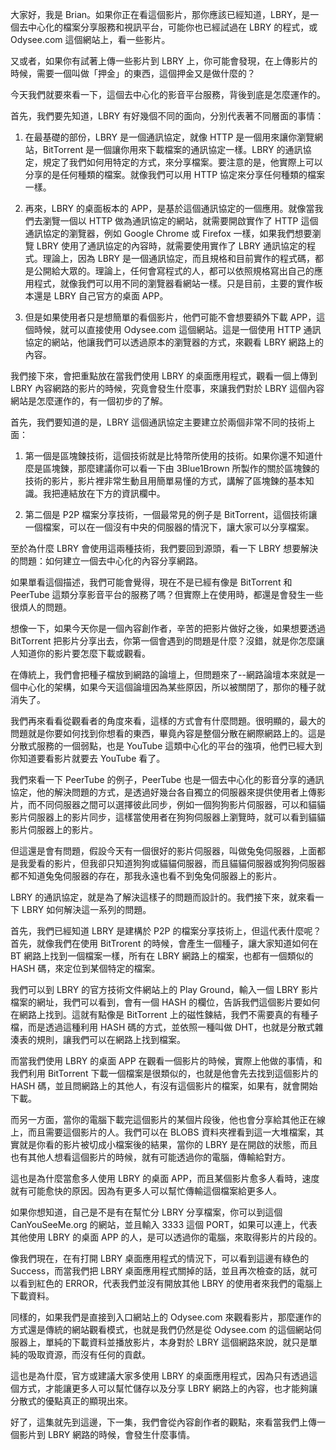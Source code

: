 大家好，我是 Brian。如果你正在看這個影片，那你應該已經知道，LBRY，是一個去中心化的檔案分享服務和視訊平台，可能你也已經試過在 LBRY 的程式，或 Odysee.com 這個網站上，看一些影片。

又或者，如果你有試著上傳一些影片到 LBRY 上，你可能會發現，在上傳影片的時候，需要一個叫做「押金」的東西，這個押金又是做什麼的？

今天我們就要來看一下，這個去中心化的影音平台服務，背後到底是怎麼運作的。

首先，我們要先知道，LBRY 有好幾個不同的面向，分別代表著不同層面的事情：

1. 在最基礎的部份，LBRY 是一個通訊協定，就像 HTTP 是一個用來讓你瀏覽網站，BitTorrent 是一個讓你用來下載檔案的通訊協定一樣。LBRY 的通訊協定，規定了我們如何用特定的方式，來分享檔案。要注意的是，他實際上可以分享的是任何種類的檔案。就像我們可以用 HTTP 協定來分享任何種類的檔案一樣。

2. 再來，LBRY 的桌面板本的 APP，是基於這個通訊協定的一個應用。就像當我們去瀏覽一個以 HTTP 做為通訊協定的網站，就需要開啟實作了 HTTP 這個通訊協定的瀏覽器，例如 Google Chrome 或 Firefox 一樣，如果我們想要瀏覽 LBRY 使用了通訊協定的內容時，就需要使用實作了 LBRY 通訊協定的程式。理論上，因為 LBRY 是一個通訊協定，而且規格和目前實作的程式碼，都是公開給大眾的。理論上，任何會寫程式的人，都可以依照規格寫出自己的應用程式，就像我們可以用不同的瀏覽器看網站一樣。只是目前，主要的實作板本還是 LBRY 自己官方的桌面 APP。

3. 但是如果使用者只是想簡單的看個影片，他們可能不會想要額外下載 APP，這個時候，就可以直接使用 Odysee.com 這個網站。這是一個使用 HTTP 通訊協定的網站，他讓我們可以透過原本的瀏覽器的方式，來觀看 LBRY 網路上的內容。

我們接下來，會把重點放在當我們使用 LBRY 的桌面應用程式，觀看一個上傳到 LBRY 內容網路的影片的時候，究竟會發生什麼事，來讓我們對於 LBRY 這個內容網站是怎麼運作的，有一個初步的了解。

首先，我們要知道的是，LBRY 這個通訊協定主要建立於兩個非常不同的技術上面：

1. 第一個是區塊鍊技術，這個技術就是比特幣所使用的技術。如果你還不知道什麼是區塊鍊，那麼建議你可以看一下由 3Blue1Brown 所製作的關於區塊鍊的技術的影片，影片裡非常生動且用簡單易懂的方式，講解了區塊鍊的基本知識。我把連結放在下方的資訊欄中。

2. 第二個是 P2P 檔案分享技術，一個最常見的例子是 BitTorrent，這個技術讓一個檔案，可以在一個沒有中央的伺服器的情況下，讓大家可以分享檔案。

至於為什麼 LBRY 會使用這兩種技術，我們要回到源頭，看一下 LBRY 想要解決的問題：如何建立一個去中心化的內容分享網路。

如果單看這個描述，我們可能會覺得，現在不是已經有像是 BitTorrent 和 PeerTube 這類分享影音平台的服務了嗎？但實際上在使用時，都還是會發生一些很煩人的問題。

想像一下，如果今天你是一個內容創作者，辛苦的把影片做好之後，如果想要透過 BitTorrent 把影片分享出去，你第一個會遇到的問題是什麼？沒錯，就是你怎麼讓人知道你的影片要怎麼下載或觀看。

在傳統上，我們會把種子檔放到網路的論壇上，但問題來了--網路論壇本來就是一個中心化的架構，如果今天這個論壇因為某些原因，所以被關閉了，那你的種子就消失了。

我們再來看看從觀看者的角度來看，這樣的方式會有什麼問題。很明顯的，最大的問題就是你要如何找到你想看的東西，畢竟內容是整個分散在網際網路上的。這是分散式服務的一個弱點，也是 YouTube 這類中心化的平台的強項，他們已經大到你知道要看影片就要去 YouTube 看了。

我們來看一下 PeerTube 的例子，PeerTube 也是一個去中心化的影音分享的通訊協定，他的解決問題的方式，是透過好幾台各自獨立的伺服器來提供使用者上傳影片，而不同伺服器之間可以選擇彼此同步，例如一個狗狗影片伺服器，可以和貓貓影片伺服器上的影片同步，這樣當使用者在狗狗伺服器上瀏覽時，就可以看到貓貓影片伺服器上的影片。

但這還是會有問題，假設今天有一個很好的影片伺服器，叫做兔兔伺服器，上面都是我愛看的影片，但我卻只知道狗狗或貓貓伺服器，而且貓貓伺服器或狗狗伺服器都不知道兔兔伺服器的存在，那我永遠也看不到兔兔伺服器上的影片。

LBRY 的通訊協定，就是為了解決這樣子的問題而設計的。我們接下來，就來看一下 LBRY 如何解決這一系列的問題。

首先，我們已經知道 LBRY 是建構於 P2P 的檔案分享技術上，但這代表什麼呢？首先，就像我們在使用 BitTrorent 的時候，會產生一個種子，讓大家知道如何在 BT 網路上找到一個檔案一樣，所有在 LBRY 網路上的檔案，也都有一個類似的 HASH 碼，來定位到某個特定的檔案。

我們可以到 LBRY 的官方技術文件網站上的 Play Ground，輸入一個 LBRY 影片檔案的網址，我們可以看到，會有一個 HASH 的欄位，告訴我們這個影片要如何在網路上找到。這就有點像是 BitTorrent 上的磁性鍊結，我們不需要真的有種子檔，而是透過這種利用 HASH 碼的方式，並依照一種叫做 DHT，也就是分散式雜湊表的規則，讓我們可以在網路上找到檔案。

而當我們使用 LBRY 的桌面 APP 在觀看一個影片的時候，實際上他做的事情，和我們利用 BitTorrent 下載一個檔案是很類似的，也就是他會先去找到這個影片的 HASH 碼，並且問網路上的其他人，有沒有這個影片的檔案，如果有，就會開始下載。

而另一方面，當你的電腦下載完這個影片的某個片段後，他也會分享給其他正在線上，而且需要這個影片的人。我們可以在 BLOBS 資料夾裡看到這一大堆檔案，其實就是你看的影片被切成小檔案後的結果，當你的 LBRY 是在開啟的狀態，而且也有其他人想看這個影片的時候，就有可能透過你的電腦，傳輸給對方。

這也是為什麼當愈多人使用 LBRY 的桌面 APP，而且某個影片愈多人看時，速度就有可能愈快的原因。因為有更多人可以幫忙傳輸這個檔案給更多人。

如果你想知道，自己是不是有在幫忙分 LBRY 分享檔案，你可以到這個 CanYouSeeMe.org 的網站，並且輸入 3333 這個 PORT，如果可以連上，代表其他使用 LBRY 的桌面 APP 的人，是可以透過你的電腦，來取得影片的片段的。

像我們現在，在有打開 LBRY 桌面應用程式的情況下，可以看到這邊有綠色的 Success，而當我們把 LBRY 桌面應用程式關掉的話，並且再次檢查的話，就可以看到紅色的 ERROR，代表我們並沒有開放其他 LBRY 的使用者來我們的電腦上下載資料。

同樣的，如果我們是直接到入口網站上的 Odysee.com 來觀看影片，那麼運作的方式還是傳統的網站觀看模式，也就是我們仍然是從 Odysee.com 的這個網站伺服器上，單純的下載資料並播放影片，本身對於 LBRY 這個網路來說，就只是單純的吸取資源，而沒有任何的貢獻。

這也是為什麼，官方或建議大家多使用 LBRY 的桌面應用程式，因為只有透過這個方式，才能讓更多人可以幫忙儲存以及分享 LBRY 網路上的內容，也才能夠讓分散式的優點真正的顯現出來。

好了，這集就先到這邊，下一集，我們會從內容創作者的觀點，來看當我們上傳一個影片到 LBRY 網路的時候，會發生什麼事情。
